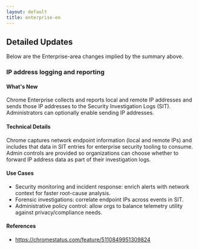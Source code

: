 ```yaml
---
layout: default
title: enterprise-en
---
```


## Detailed Updates

Below are the Enterprise-area changes implied by the summary above.

### IP address logging and reporting

#### What's New
Chrome Enterprise collects and reports local and remote IP addresses and sends those IP addresses to the Security Investigation Logs (SIT). Administrators can optionally enable sending IP addresses.

#### Technical Details
Chrome captures network endpoint information (local and remote IPs) and includes that data in SIT entries for enterprise security tooling to consume. Admin controls are provided so organizations can choose whether to forward IP address data as part of their investigation logs.

#### Use Cases
- Security monitoring and incident response: enrich alerts with network context for faster root-cause analysis.
- Forensic investigations: correlate endpoint IPs across events in SIT.
- Administrative policy control: allow orgs to balance telemetry utility against privacy/compliance needs.

#### References
- https://chromestatus.com/feature/5110849951309824
